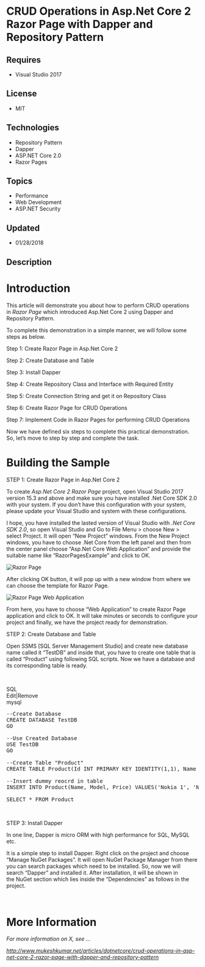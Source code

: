 # CRUD Operations in Asp.Net Core 2 Razor Page with Dapper and Repository Pattern
## Requires
- Visual Studio 2017
## License
- MIT
## Technologies
- Repository Pattern
- Dapper
- ASP.NET Core 2.0
- Razor Pages
## Topics
- Performance
- Web Development
- ASP.NET Security
## Updated
- 01/28/2018
## Description

<h1>Introduction</h1>
<p>This article will demonstrate you about how to perform CRUD operations in&nbsp;<em>Razor Page</em>&nbsp;which introduced Asp.Net Core 2 using Dapper and Repository Pattern.</p>
<p>To complete this demonstration in a simple manner, we will follow some steps as below.</p>
<p>Step 1: Create Razor Page in Asp.Net Core 2</p>
<p>Step 2: Create Database and Table</p>
<p>Step 3: Install Dapper</p>
<p>Step 4: Create Repository Class and Interface with Required Entity</p>
<p>Step 5: Create Connection String and get it on Repository Class</p>
<p>Step 6: Create Razor Page for CRUD Operations</p>
<p>Step 7: Implement Code in Razor Pages for performing CRUD Operations</p>
<p>Now we have defined six steps to complete this practical demonstration. So, let&rsquo;s move to step by step and complete the task.</p>
<h1><span>Building the Sample</span>&nbsp;</h1>
<p><span>STEP 1: Create Razor Page in Asp.Net Core 2</span></p>
<p>To create&nbsp;<em>Asp.Net Core 2 Razor Page</em>&nbsp;project, open Visual Studio 2017 version 15.3 and above and make sure you have installed .Net Core SDK 2.0 with your system. If you don&rsquo;t have this configuration with your system, please update
 your Visual Studio and system with these configurations.</p>
<p>I hope, you have installed the lasted version of Visual Studio with&nbsp;<em>.</em><em>Net Core SDK 2.0</em>, so open Visual Studio and Go to File&nbsp;<span>Menu</span>&nbsp;&gt; choose&nbsp;<span>New</span>&nbsp;&gt; select&nbsp;<span>Project</span>. It
 will open &ldquo;New Project&rdquo; windows. From the New Project windows, you have to choose&nbsp;<span>.Net Core</span>&nbsp;from the left panel and then from the center panel choose &ldquo;Asp.Net Core Web Application&rdquo; and provide the suitable name
 like &ldquo;RazorPagesExample&rdquo; and click to OK.</p>
<p><img src="http://www.mukeshkumar.net/Upload/Images/280120180859RazorPages.png" alt="Razor Page"></p>
<p>After clicking OK button, it will pop up with a new window from where we can choose the template for Razor Page.</p>
<p><img src="http://www.mukeshkumar.net/Upload/Images/280120180900RazorPages.png" alt="Razor Page Web Application"></p>
<p>From here, you have to choose &ldquo;Web Application&rdquo; to create Razor Page application and click to OK. It will take minutes or seconds to configure your project and finally, we have the project ready for demonstration.</p>
<p><span>STEP 2: Create Database and Table</span></p>
<p>Open SSMS [SQL Server Management Studio] and create new database name called it &ldquo;TestDB&rdquo; and inside that, you have to create one table that is called &ldquo;Product&rdquo; using following SQL scripts. Now we have a database and its corresponding
 table is ready.</p>
<p>&nbsp;</p>
<div class="scriptcode">
<div class="pluginEditHolder" pluginCommand="mceScriptCode">
<div class="title"><span>SQL</span></div>
<div class="pluginLinkHolder"><span class="pluginEditHolderLink">Edit</span>|<span class="pluginRemoveHolderLink">Remove</span></div>
<span class="hidden">mysql</span>

<div class="preview">
<pre class="js">--Create&nbsp;Database&nbsp;
CREATE&nbsp;DATABASE&nbsp;TestDB&nbsp;
GO&nbsp;
&nbsp;
--Use&nbsp;Created&nbsp;Database&nbsp;
USE&nbsp;TestDB&nbsp;
GO&nbsp;
&nbsp;
--Create&nbsp;Table&nbsp;<span class="js__string">&quot;Product&quot;</span>&nbsp;
CREATE&nbsp;TABLE&nbsp;Product(Id&nbsp;INT&nbsp;PRIMARY&nbsp;KEY&nbsp;IDENTITY(<span class="js__num">1</span>,<span class="js__num">1</span>),&nbsp;Name&nbsp;VARCHAR(<span class="js__num">25</span>),&nbsp;Model&nbsp;VARCHAR(<span class="js__num">50</span>),&nbsp;Price&nbsp;INT)&nbsp;
&nbsp;
--Insert&nbsp;dummy&nbsp;reocrd&nbsp;<span class="js__operator">in</span>&nbsp;table&nbsp;
INSERT&nbsp;INTO&nbsp;Product(Name,&nbsp;Model,&nbsp;Price)&nbsp;VALUES(<span class="js__string">'Nokia&nbsp;1'</span>,&nbsp;<span class="js__string">'Nokia'</span>,&nbsp;<span class="js__num">25000</span>)&nbsp;
&nbsp;
SELECT&nbsp;*&nbsp;FROM&nbsp;Product</pre>
</div>
</div>
</div>
<p>&nbsp;</p>
<p><span>STEP 3: Install Dapper</span></p>
<p>In one line, Dapper is micro ORM with high performance for SQL, MySQL etc.</p>
<p>It is a simple step to install Dapper. Right click on the project and choose &ldquo;<span>Manage NuGet Packages</span>&rdquo;. It will open&nbsp;<span>NuGet Package Manager</span>&nbsp;from there you can search packages which need to be installed. So, now
 we will search &ldquo;Dapper&rdquo; and installed it. After installation, it will be shown in the&nbsp;<span>NuGet</span>&nbsp;section which lies inside the &ldquo;<span>Dependencies</span>&rdquo; as follows in the project.</p>
<p>&nbsp;</p>
<ul>
</ul>
<h1>More Information</h1>
<p><em>For more information on X, see ...</em></p>
<p><em><a href="http://www.mukeshkumar.net/articles/dotnetcore/crud-operations-in-asp-net-core-2-razor-page-with-dapper-and-repository-pattern" target="_blank">http://www.mukeshkumar.net/articles/dotnetcore/crud-operations-in-asp-net-core-2-razor-page-with-dapper-and-repository-pattern</a><br>
</em></p>

